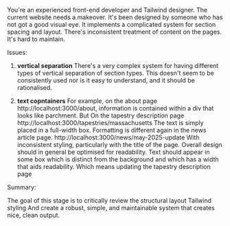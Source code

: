 You're an experienced front-end developer and Tailwind designer. The current website needs a makeover. It's been designed by someone who has not got a good visual eye. It implements a complicated system for section spacing and layout. There's inconsistent treatment of content on the pages. It's hard to maintain.

Issues:

1. **vertical separation**  There's a very complex system for having different types of vertical separation of section types. This doesn't seem to be consistently used nor is it easy to understand, and it should be rationalised.

2. **text copntainers** For example, on the about page http://localhost:3000/about, information is contained within a div that looks like parchment. But On the tapestry description page http://localhost:3000/tapestries/massachusetts The text is simply placed in a full-width box. Formatting is different again in the news article page. http://localhost:3000/news/may-2025-update With inconsistent styling, particularly with the title of the page. Overall design should in general be optimised for readability. Text should appear in some box which is distinct from the background and which has a width that aids readability. Which means updating the tapestry description page


Summary:

The goal of this stage is to critically review the structural layout Tailwind styling And create a robust, simple, and maintainable system that creates nice, clean output.
